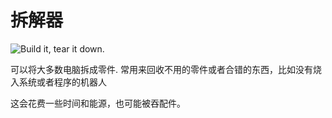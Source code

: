 # 拆解器

![Build it, tear it down.](oredict:oc:disassembler)

可以将大多数电脑拆成零件. 常用来回收不用的零件或者合错的东西，比如没有烧入系统或者程序的机器人

这会花费一些时间和能源，也可能被吞配件。